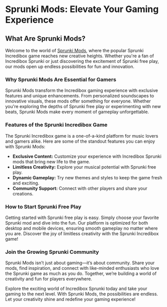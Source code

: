 <h1>Sprunki Mods: Elevate Your Gaming Experience</h1> <h2>What Are Sprunki Mods?</h2> <p>Welcome to the world of <a href="https://sprunkimod.github.io/">Sprunki Mods</a>, where the popular Sprunki Incredibox game reaches new creative heights. Whether you're a fan of Incredibox Sprunki or just discovering the excitement of Sprunki free play, our mods open up endless possibilities for fun and innovation.</p> <h3>Why Sprunki Mods Are Essential for Gamers</h3> <p>Sprunki Mods transform the Incredibox gaming experience with exclusive features and unique enhancements. From personalized soundscapes to innovative visuals, these mods offer something for everyone. Whether you're exploring the depths of Sprunki free play or experimenting with new beats, Sprunki Mods make every moment of gameplay unforgettable.</p> <h3>Features of the Sprunki Incredibox Game</h3> <p>The Sprunki Incredibox game is a one-of-a-kind platform for music lovers and gamers alike. Here are some of the standout features you can enjoy with Sprunki Mods:</p> <ul> <li><strong>Exclusive Content:</strong> Customize your experience with Incredibox Sprunki mods that bring new life to the game.</li> <li><strong>Limitless Creativity:</strong> Explore your musical potential with Sprunki free play.</li> <li><strong>Dynamic Gameplay:</strong> Try new themes and styles to keep the game fresh and exciting.</li> <li><strong>Community Support:</strong> Connect with other players and share your creations.</li> </ul> <h3>How to Start Sprunki Free Play</h3> <p>Getting started with Sprunki free play is easy. Simply choose your favorite Sprunki mod and dive into the fun. Our platform is optimized for both desktop and mobile devices, ensuring smooth gameplay no matter where you are. Discover the joy of limitless creativity with the Sprunki Incredibox game!</p> <h3>Join the Growing Sprunki Community</h3> <p>Sprunki Mods isn’t just about gaming—it’s about community. Share your mods, find inspiration, and connect with like-minded enthusiasts who love the Sprunki game as much as you do. Together, we’re building a world of creativity and fun for players everywhere.</p> <p>Explore the exciting world of Incredibox Sprunki today and take your gaming to the next level. With Sprunki Mods, the possibilities are endless. Let your creativity shine and redefine your gaming experience!</p>
